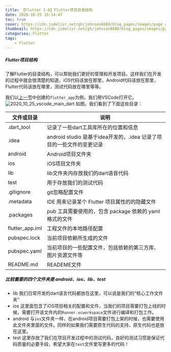 ```yaml
---
title: 【Flutter 1-6】Flutter项目目录结构
date: 2020-10-25 15:14:47
toc: true
cover: https://cdn.jsdelivr.net/gh/johnson8888/blog_pages/images/page_conver_flutter_blue.jpeg
thumbnail: https://cdn.jsdelivr.net/gh/johnson8888/blog_pages/images/page_conver_flutter_blue.jpeg
categories: Flutter
tags:
    - Flutter
---
```


##### **Flutter项目结构**
了解Flutter的目录结构，可以帮助我们更好的管理和开发项目。这样我们在开发的过程中就会很清楚的知道，iOS代码该放在那里，Android代码该放在那里，Flutter代码该放在哪里，测试代码放在哪里等等。
<!--more-->
我们以[上一节](http://fulade.me/2020/10/25/flutter-hello-word-1-5/)中创建的`flutter_app`为例，我们用VSCode打开它。 
![2020_10_25_vscode_main_dart](https://cdn.jsdelivr.net/gh/Johnson8888/blog_pages/images/2020_10_25_vscode_main_dart.png)
如图，我们看到了下面这些目录：  



| 文件或目录 | 说明 |
| ------ | ------ |
| .dart_tool | 记录了一些dart工具库所在的位置和信息 |
.idea | android studio 是基于idea开发的，.idea 记录了项目的一些文件的变更记录 |
| android | Android项目文件夹 |
| ios | iOS项目文件夹 |
| lib | lib文件夹内存放我们的dart语音代码 |
| test | 用于存放我们的测试代码 |
| .gitignore | git忽略配置文件 |
| .metadata | IDE 用来记录某个 Flutter 项目属性的的隐藏文件 |
| .packages | pub 工具需要使用的，包含 package 依赖的 yaml 格式的文件 |
| flutter_app.iml | 工程文件的本地路径配置 |
| pubspec.lock | 当前项目依赖所生成的文件 |
| pubspec.yaml | 当前项目的一些配置文件，包括依赖的第三方库、图片资源文件等 |
| README.md | READEME文件 |



##### **比较重要的四个文件夹是 android、ios、lib、test**
- lib 
我们日常开发的dart语言代码都放在这里，可以说是我们的“核心工作文件夹”
- ios
这里面包含了iOS项目相关的配置和文件，当我们的项目需要打包上线的时候，需要打开该文件内的`Runner.xcworkspace`文件进行编译和打包工作。
- android 
与`ios`文件夹一样，在android项目需要打包上架的时候，也需要使用此文件夹里面的文件。同样的如果我们需要原生代码的支持，原生代码也是放在这里。
- test
这里存放了我们在项目开发过程中的测试代码，良好的测试习惯是保证代码质量的必要手段，希望大家在`test`文件里写更多的代码！

